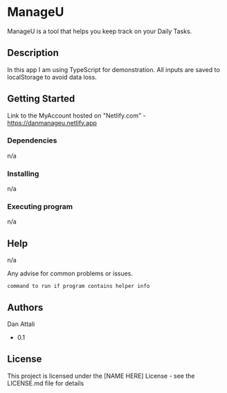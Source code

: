 # ManageU

ManageU is a tool that helps you keep track on your Daily Tasks.

## Description

In this app I am using TypeScript for demonstration.
All inputs are saved to localStorage to avoid data  loss.


## Getting Started

Link to the MyAccount hosted on "Netlify.com" -  https://danmanageu.netlify.app

### Dependencies

n/a

### Installing
n/a

### Executing program
n/a

## Help
n/a

Any advise for common problems or issues.
```
command to run if program contains helper info
```

## Authors
Dan Attali


* 0.1
    

## License

This project is licensed under the [NAME HERE] License - see the LICENSE.md file for details
